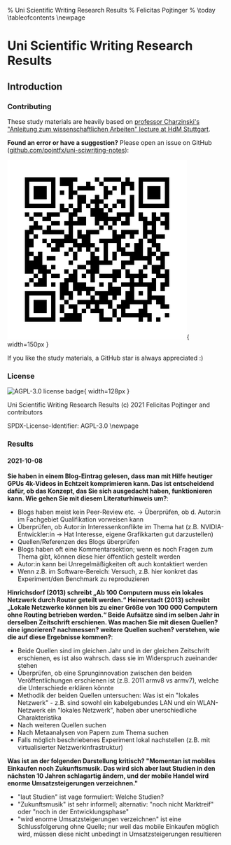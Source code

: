 % Uni Scientific Writing Research Results
% Felicitas Pojtinger
% \today
\tableofcontents
\newpage

# Uni Scientific Writing Research Results

## Introduction

### Contributing

These study materials are heavily based on [professor Charzinski's "Anleitung zum wissenschaftlichen Arbeiten" lecture at HdM Stuttgart](https://www.hdm-stuttgart.de/vorlesung_detail?vorlid=5212596).

**Found an error or have a suggestion?** Please open an issue on GitHub ([github.com/pojntfx/uni-sciwriting-notes](https://github.com/pojntfx/uni-sciwriting-notes)):

![QR code to source repository](./static/qr.png){ width=150px }

If you like the study materials, a GitHub star is always appreciated :)

### License

![AGPL-3.0 license badge](https://www.gnu.org/graphics/agplv3-155x51.png){ width=128px }

Uni Scientific Writing Research Results (c) 2021 Felicitas Pojtinger and contributors

SPDX-License-Identifier: AGPL-3.0
\newpage

### Results

#### 2021-10-08

**Sie haben in einem Blog-Eintrag gelesen, dass man mit Hilfe heutiger
GPUs 4k-Videos in Echtzeit komprimieren kann. Das ist entscheidend
dafür, ob das Konzept, das Sie sich ausgedacht haben, funktionieren
kann. Wie gehen Sie mit diesem Literaturhinweis um?**:

- Blogs haben meist kein Peer-Review etc. → Überprüfen, ob d. Autor:in im Fachgebiet Qualifikation vorweisen kann
- Überprüfen, ob Autor:in Interessenkonflikte im Thema hat (z.B. NVIDIA-Entwickler:in → Hat Interesse, eigene Grafikkarten gut darzustellen)
- Quellen/Referenzen des Blogs überprüfen
- Blogs haben oft eine Kommentarsektion; wenn es noch Fragen zum Thema gibt, können diese hier öffentlich gestellt werden
- Autor:in kann bei Unregelmäßigkeiten oft auch kontaktiert werden
- Wenn z.B. im Software-Bereich: Versuch, z.B. hier konkret das Experiment/den Benchmark zu reproduzieren

**Hinrichsdorf (2013) schreibt „Ab 100 Computern muss ein lokales
Netzwerk durch Router geteilt werden.“
Heinerstadt (2013) schreibt „Lokale Netzwerke können bis zu einer
Größe von 100 000 Computern ohne Routing betrieben werden.“
Beide Aufsätze sind im selben Jahr in derselben Zeitschrift erschienen.
Was machen Sie mit diesen Quellen?
eine ignorieren? nachmessen? weitere Quellen suchen? verstehen, wie
die auf diese Ergebnisse kommen?**:

- Beide Quellen sind im gleichen Jahr und in der gleichen Zeitschrift erschienen, es ist also wahrsch. dass sie im Widerspruch zueinander stehen
- Überprüfen, ob eine Sprunginnovation zwischen den beiden Veröffentlichungen erschienen ist (z.B. 2011 armv8 vs armv7), welche die Unterschiede erklären könnte
- Methodik der beiden Quellen untersuchen: Was ist ein "lokales Netzwerk" - z.B. sind sowohl ein kabelgebundes LAN und ein WLAN-Netzwerk ein "lokales Netzwerk", haben aber unerschiedliche Charakteristika
- Nach weiteren Quellen suchen
- Nach Metaanalysen von Papern zum Thema suchen
- Falls möglich beschriebenes Experiment lokal nachstellen (z.B. mit virtualisierter Netzwerkinfrastruktur)

**Was ist an der folgenden Darstellung kritisch?
"Momentan ist mobiles Einkaufen noch Zukunftsmusik. Das wird sich aber laut
Studien in den nächsten 10 Jahren schlagartig ändern, und der mobile Handel
wird enorme Umsatzsteigerungen verzeichnen."**

- "laut Studien" ist vage formuliert: Welche Studien?
- "Zukunftsmusik" ist sehr informell; alternativ: "noch nicht Marktreif" oder "noch in der Entwicklungsphase"
- "wird enorme Umsatzsteigerungen verzeichnen" ist eine Schlussfolgerung ohne Quelle; nur weil das mobile Einkaufen möglich wird, müssen diese nicht unbedingt in Umsatzsteigerungen resultieren
